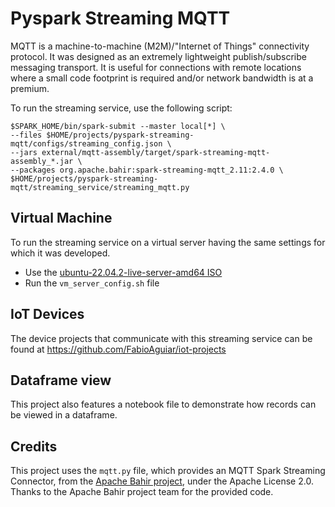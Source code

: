 # Pyspark Streaming MQTT
MQTT is a machine-to-machine (M2M)/"Internet of Things" connectivity protocol. It was designed as an extremely lightweight publish/subscribe messaging transport. It is useful for connections with remote locations where a small code footprint is required and/or network bandwidth is at a premium.

To run the streaming service, use the following script:
``` 
$SPARK_HOME/bin/spark-submit --master local[*] \  
--files $HOME/projects/pyspark-streaming-mqtt/configs/streaming_config.json \  
--jars external/mqtt-assembly/target/spark-streaming-mqtt-assembly_*.jar \  
--packages org.apache.bahir:spark-streaming-mqtt_2.11:2.4.0 \  
$HOME/projects/pyspark-streaming-mqtt/streaming_service/streaming_mqtt.py  
```
## Virtual Machine
To run the streaming service on a virtual server having the same settings for which it was developed.
* Use the [ubuntu-22.04.2-live-server-amd64 ISO](https://releases.ubuntu.com/jammy/ubuntu-22.04.2-live-server-amd64.iso)
* Run the `vm_server_config.sh` file

## IoT Devices
The device projects that communicate with this streaming service can be found at https://github.com/FabioAguiar/iot-projects

## Dataframe view
This project also features a notebook file to demonstrate how records can be viewed in a dataframe.

## Credits
This project uses the `mqtt.py` file, which provides an MQTT Spark Streaming Connector, from the  [Apache Bahir project](https://github.com/apache/bahir), under the Apache License 2.0. Thanks to the Apache Bahir project team for the provided code.
